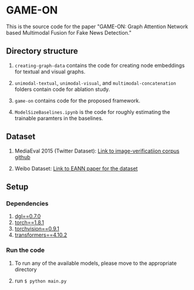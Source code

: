 # GAME-ON

This is the source code for the paper "GAME-ON: Graph Attention Network based Multimodal Fusion for Fake News Detection."

## Directory structure

1. ```creating-graph-data``` contains the code for creating node embeddings for textual and visual graphs.

2. ```unimodal-textual```, ```unimodal-visual```, and ```multimodal-concatenation``` folders contain code for ablation study.

3. ```game-on``` contains code for the proposed framework.

4.  ```ModelSizeBaselines.ipynb``` is the code for roughly estimating the trainable paramters in the baselines. 

## Dataset

1. MediaEval 2015 (Twitter Dataset): [Link to image-verificatiion corpus github](https://github.com/MKLab-ITI/image-verification-corpus/tree/master/mediaeval2015)

2. Weibo Dataset: [Link to EANN paper for the dataset](https://github.com/yaqingwang/EANN-KDD18)


## Setup

### Dependencies

1. [dgl==0.7.0](https://github.com/dmlc/dgl/)
2. [torch==1.8.1](https://pytorch.org/get-started/locally/)
3. [torchvision==0.9.1](https://pytorch.org/get-started/locally/)
4. [transformers==4.10.2](https://huggingface.co/docs/transformers/installation)


### Run the code

1. To run any of the available models, please move to the appropriate directory

2. run ```$ python main.py ```